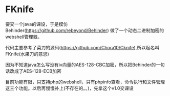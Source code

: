 # FKnife
要交一个java的课设，于是模仿Behinder(https://github.com/rebeyond/Behinder) 做了一个动态二进制加密的webshell管理器。

代码主要参考了菜刀的源码(https://github.com/Chora10/Cknife),所以起名叫FKnife(水果刀的意思)

因为不知道java怎么写没有iv向量的AES-128-CBC加密，所以把Behinder的一句话改成了AES-128-ECB加密

目前功能有限，只支持php的webshell，只有phpinfo查看，命令执行和文件管理这三个功能。以后再慢慢补上(不存在的。。)，先拿这个v1.0交课设